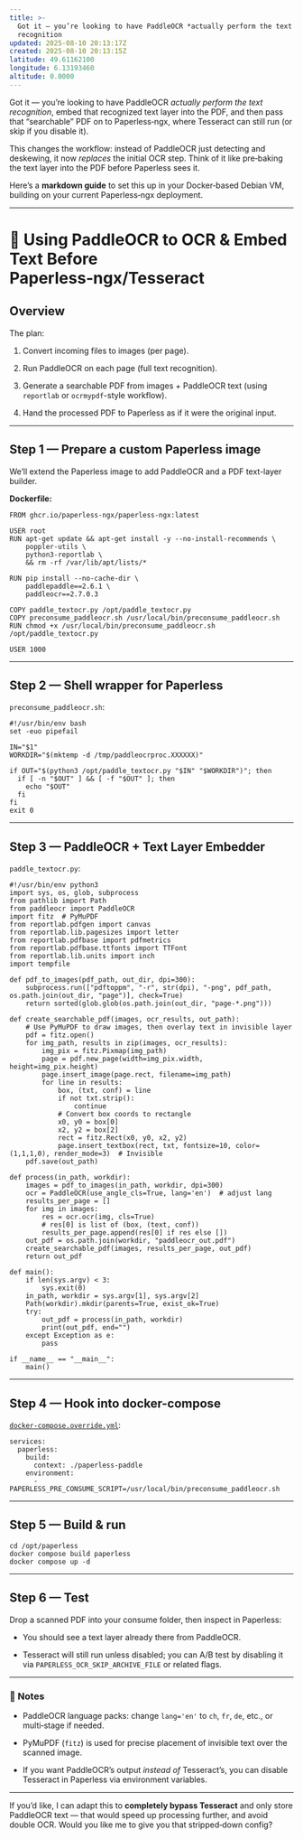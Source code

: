 ```yaml
---
title: >-
  Got it — you’re looking to have PaddleOCR *actually perform the text
  recognition
updated: 2025-08-10 20:13:17Z
created: 2025-08-10 20:13:15Z
latitude: 49.61162100
longitude: 6.13193460
altitude: 0.0000
---
```


Got it — you’re looking to have PaddleOCR *actually perform the text recognition*, embed that recognized text layer into the PDF, and then pass that “searchable” PDF on to Paperless‑ngx, where Tesseract can still run (or skip if you disable it).

This changes the workflow: instead of PaddleOCR just detecting and deskewing, it now *replaces* the initial OCR step. Think of it like pre‑baking the text layer into the PDF before Paperless sees it.

Here’s a **markdown guide** to set this up in your Docker‑based Debian VM, building on your current Paperless‑ngx deployment.

* * *

# 📄 Using PaddleOCR to OCR & Embed Text Before Paperless‑ngx/Tesseract

## **Overview**

The plan:

1.  Convert incoming files to images (per page).
    
2.  Run PaddleOCR on each page (full text recognition).
    
3.  Generate a searchable PDF from images + PaddleOCR text (using `reportlab` or `ocrmypdf`\-style workflow).
    
4.  Hand the processed PDF to Paperless as if it were the original input.
    

* * *

## **Step 1 — Prepare a custom Paperless image**

We’ll extend the Paperless image to add PaddleOCR and a PDF text-layer builder.

**Dockerfile:**

```
FROM ghcr.io/paperless-ngx/paperless-ngx:latest

USER root
RUN apt-get update && apt-get install -y --no-install-recommends \
    poppler-utils \
    python3-reportlab \
    && rm -rf /var/lib/apt/lists/*

RUN pip install --no-cache-dir \
    paddlepaddle==2.6.1 \
    paddleocr==2.7.0.3

COPY paddle_textocr.py /opt/paddle_textocr.py
COPY preconsume_paddleocr.sh /usr/local/bin/preconsume_paddleocr.sh
RUN chmod +x /usr/local/bin/preconsume_paddleocr.sh /opt/paddle_textocr.py

USER 1000
```

* * *

## **Step 2 — Shell wrapper for Paperless**

`preconsume_paddleocr.sh`:

```
#!/usr/bin/env bash
set -euo pipefail

IN="$1"
WORKDIR="$(mktemp -d /tmp/paddleocrproc.XXXXXX)"

if OUT="$(python3 /opt/paddle_textocr.py "$IN" "$WORKDIR")"; then
  if [ -n "$OUT" ] && [ -f "$OUT" ]; then
    echo "$OUT"
  fi
fi
exit 0
```

* * *

## **Step 3 — PaddleOCR + Text Layer Embedder**

`paddle_textocr.py`:

```
#!/usr/bin/env python3
import sys, os, glob, subprocess
from pathlib import Path
from paddleocr import PaddleOCR
import fitz  # PyMuPDF
from reportlab.pdfgen import canvas
from reportlab.lib.pagesizes import letter
from reportlab.pdfbase import pdfmetrics
from reportlab.pdfbase.ttfonts import TTFont
from reportlab.lib.units import inch
import tempfile

def pdf_to_images(pdf_path, out_dir, dpi=300):
    subprocess.run(["pdftoppm", "-r", str(dpi), "-png", pdf_path, os.path.join(out_dir, "page")], check=True)
    return sorted(glob.glob(os.path.join(out_dir, "page-*.png")))

def create_searchable_pdf(images, ocr_results, out_path):
    # Use PyMuPDF to draw images, then overlay text in invisible layer
    pdf = fitz.open()
    for img_path, results in zip(images, ocr_results):
        img_pix = fitz.Pixmap(img_path)
        page = pdf.new_page(width=img_pix.width, height=img_pix.height)
        page.insert_image(page.rect, filename=img_path)
        for line in results:
            box, (txt, conf) = line
            if not txt.strip():
                continue
            # Convert box coords to rectangle
            x0, y0 = box[0]
            x2, y2 = box[2]
            rect = fitz.Rect(x0, y0, x2, y2)
            page.insert_textbox(rect, txt, fontsize=10, color=(1,1,1,0), render_mode=3)  # Invisible
    pdf.save(out_path)

def process(in_path, workdir):
    images = pdf_to_images(in_path, workdir, dpi=300)
    ocr = PaddleOCR(use_angle_cls=True, lang='en')  # adjust lang
    results_per_page = []
    for img in images:
        res = ocr.ocr(img, cls=True)
        # res[0] is list of (box, (text, conf))
        results_per_page.append(res[0] if res else [])
    out_pdf = os.path.join(workdir, "paddleocr_out.pdf")
    create_searchable_pdf(images, results_per_page, out_pdf)
    return out_pdf

def main():
    if len(sys.argv) < 3:
        sys.exit(0)
    in_path, workdir = sys.argv[1], sys.argv[2]
    Path(workdir).mkdir(parents=True, exist_ok=True)
    try:
        out_pdf = process(in_path, workdir)
        print(out_pdf, end="")
    except Exception as e:
        pass

if __name__ == "__main__":
    main()
```

* * *

## **Step 4 — Hook into docker-compose**

[`docker-compose.override.yml`](https://docker-compose.override.yml):

```
services:
  paperless:
    build:
      context: ./paperless-paddle
    environment:
      - PAPERLESS_PRE_CONSUME_SCRIPT=/usr/local/bin/preconsume_paddleocr.sh
```

* * *

## **Step 5 — Build & run**

```
cd /opt/paperless
docker compose build paperless
docker compose up -d
```

* * *

## **Step 6 — Test**

Drop a scanned PDF into your consume folder, then inspect in Paperless:

- You should see a text layer already there from PaddleOCR.
    
- Tesseract will still run unless disabled; you can A/B test by disabling it via `PAPERLESS_OCR_SKIP_ARCHIVE_FILE` or related flags.
    

* * *

### 🔧 Notes

- PaddleOCR language packs: change `lang='en'` to `ch`, `fr`, `de`, etc., or multi‑stage if needed.
    
- PyMuPDF (`fitz`) is used for precise placement of invisible text over the scanned image.
    
- If you want PaddleOCR’s output *instead of* Tesseract’s, you can disable Tesseract in Paperless via environment variables.
    

* * *

If you’d like, I can adapt this to **completely bypass Tesseract** and only store PaddleOCR text — that would speed up processing further, and avoid double OCR. Would you like me to give you that stripped‑down config?